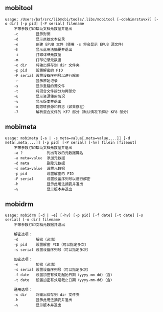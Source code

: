 ## mobitool
    usage: /Users/baf/src/libmobi/tools/.libs/mobitool [-cdehimrstuvx7] [-o dir] [-p pid] [-P serial] filename
        不带参数打印帮助文档元数据并退出
        -c        显示封面
        -d        显示原始文本记录
        -e        创建 EPUB 文件（使用 -s 将会显示 EPUB 源文件）
        -h        显示此用法摘要并退出
        -i        打印详细元数据
        -m        打印记录元数据
        -o dir    将输出保存到 dir 文件夹
        -p pid    设置解密的 PID
        -P serial 设置设备序列号以进行解密
        -r        显示原始记录
        -s        显示重建的源文件
        -t        将混合文件拆分为两部分
        -u        显示资源使用情况
        -v        显示版本并退出
        -x        提取转换源和日志（如果存在）
        -7        解析混合文件的 KF7 部分（默认情况下解析 KF8 部分）

## mobimeta
    usage: mobimeta [-a | -s meta=value[,meta=value,...]] [-d meta[,meta,...]] [-p pid] [-P serial] [-hv] filein [fileout]
        不带参数打印帮助文档元数据并退出
        -a ?           列出有效的元数据键名
        -a meta=value  添加元数据
        -d meta        删除元数据
        -s meta=value  设置元数据
        -p pid         设置解密的 PID
        -P serial      设置设备序列号以进行解密
        -h             显示此用法摘要并退出
        -v             显示版本并退出

## mobidrm
    usage: mobidrm [-d | -e] [-hv] [-p pid] [-f date] [-t date] [-s serial] [-o dir] filename
        不带参数打印文档元数据并退出
    
        解密选项：
        -d        解密（必填）
        -p pid    设置解密 PID（可以指定多次）
        -s serial 设置设备序列号（可以指定多次）
    
        加密选项：
        -e        加密（必填）
        -s serial 设置设备序列号（可以指定多次）
        -f date   设置加密有效期起始日期（yyyy-mm-dd）（含）
        -t date   设置加密有效期截止日期（yyyy-mm-dd）（含）
    
        通用选项：
        -o dir    将输出保存到 dir 文件夹
        -h        显示此用法摘要并退出
        -v        显示版本并退出
    